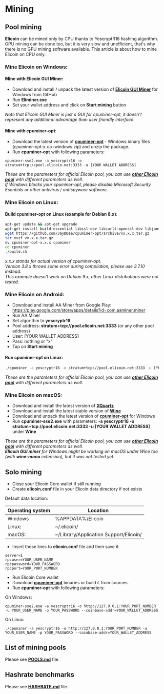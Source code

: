 # Mining

## Pool mining
**Elicoin** can be mined only by CPU thanks to YescryptR16 hashing algorithm. GPU mining can be done too, but it is very slow and unefficient, that's why there is no GPU mining software available. This article is about how to mine Elicoin on CPU only.

### Mine Elicoin on Windows:

#### Mine with Elicoin GUI Miner:
- Download and install / unpack the latest version of [**Elicoin GUI Miner**](https://github.com/elicoin/elicoin-gui-miner/releases) for Windows from GitHub
- Run **Eliminer.exe**
- Set your wallet address and click on **Start mining** button

*Note that Elicoin GUI Miner is just a GUI for cpuminer-opt, it doesn't represent any additional advantage than user friendly interface.*

#### Mine with cpuminer-opt:
- Download the latest version of [**cpuminer-opt**](https://github.com/JayDDee/cpuminer-opt/releases) - Windows binary files (cpuminer-opt-x.x.x-windows.zip) and unzip the package.
- Run **cpuminer-opt** with following parameters:

```
cpuminer-sse2.exe -a yescryptr16 -o stratum+tcp://pool.elicoin.net:3333 -u [YOUR WALLET ADDRESS]
```

*These are the parameters for official Elicoin pool, you can use [**other Elicoin pool**](./POOLS.md) with different parameters as well.*  
*If Windows blocks your cpuminer-opt, please disable Microsoft Security Esentials or other antivirus / antispyware software.*

### Mine Elicoin on Linux:

#### Build cpuminer-opt on Linux (example for Debian 8.x):

```sh
apt-get update && apt-get upgrade
apt-get install build-essential libssl-dev libcurl4-openssl-dev libjansson-dev libgmp-dev automake screen ca-certificates wget tar
wget https://github.com/JayDDee/cpuminer-opt/archive/vx.x.x.tar.gz
tar xvzf vx.x.x.tar.gz
mv cpuminer-opt-x.x.x cpuminer
cd cpuminer
./build.sh
```
*x.x.x stands for actual version of cpuminer-opt.*  
*Version 3.8.x throws some error during compilation, please use 3.7.10 instead.*  
*This example doesn't work on Debian 9.x, other Linux distributions were not tested.*

### Mine Elicoin on Android:

- Download and install AA Miner from Google Play: https://play.google.com/store/apps/details?id=com.aaminer.miner
- Run AA Miner
- Set algorithm to **yescryptr16**
- Pool address: **stratum+tcp://pool.elicoin.net:3333** (or any other pool address)
- User: [YOUR WALLET ADDRESS]
- Pass: nothing or "x"
- Tap on **Start mining**

#### Run cpuminer-opt on Linux:

```sh
./cpuminer -a yescryptr16 -o stratum+tcp://pool.elicoin.net:3333 -u [YOUR WALLET ADDRESS]
```
*These are the parameters for official Elicoin pool, you can use [**other Elicoin pool**](./POOLS.md) with different parameters as well.*

### Mine Elicoin on macOS:
- Download and install the latest version of [**XQuartz**](https://www.xquartz.org/)
- Download and install the latest stable version of [**Wine**](https://dl.winehq.org/wine-builds/macosx/download.html)
- Download and unpack the latest version of [**cpuminer-opt**](https://github.com/JayDDee/cpuminer-opt/releases) for Windows
- Run **cpuminer-sse2.exe** with parameters: **-a yescryptr16 -o stratum+tcp://pool.elicoin.net:3333 -u [YOUR WALLET ADDRESS]** under **Wine**

*These are the parameters for official Elicoin pool, you can use [**other Elicoin pool**](./POOLS.md) with different parameters as well.*  
***Elicoin GUI miner** for Windows might be working on macOS under Wine too (with **wine-mono** extension), but it was not tested yet.*

## Solo mining
- Close your Elicoin Core wallet if still running
- Create **elicoin.conf** file in your Elicoin data directory if not exists

Default data location:

Operating system | Location
---------------- | --------
Windows | %APPDATA%\Elicoin
Linux: | ~/.elicoin/
macOS: | ~/Library/Application Support/Elicoin/

- Insert these lines to **elicoin.conf** file and then save it:

```
server=1
rpcuser=YOUR_USER_NAME
rpcpassword=YOUR_PASSWORD
rpcport=YOUR_PORT_NUMBER
```

- Run Elicoin Core wallet
- Download [**cpuminer-opt**](https://github.com/JayDDee/cpuminer-opt/releases) binaries or build it from sources.
- Run **cpuminer-opt** with following parameters:

On Windows:
```
cpuminer-sse2.exe -a yescryptr16 -o http://127.0.0.1:YOUR_PORT_NUMBER -u YOUR_USER_NAME -p YOUR_PASSWORD --coinbase-addr=YOUR_WALLET_ADDRESS
```

On Linux:
```
./cpuminer -a yescryptr16 -o http://127.0.0.1:YOUR_PORT_NUMBER -u YOUR_USER_NAME -p YOUR_PASSWORD --coinbase-addr=YOUR_WALLET_ADDRESS
```

## List of mining pools
Please see [**POOLS.md**](./POOLS.md) file.

## Hashrate benchmarks
Please see [**HASHRATE.md**](./HASHRATE.md) file.

